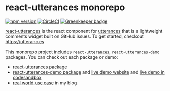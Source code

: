 # react-utterances monorepo

[![npm version](https://badge.fury.io/js/react-utterances.svg)](https://badge.fury.io/js/react-utterances)
[![CircleCI](https://circleci.com/gh/b6pzeusbc54tvhw5jgpyw8pwz2x6gs/react-utterances.svg?style=svg)](https://circleci.com/gh/b6pzeusbc54tvhw5jgpyw8pwz2x6gs/react-utterances) [![Greenkeeper badge](https://badges.greenkeeper.io/b6pzeusbc54tvhw5jgpyw8pwz2x6gs/react-utterances.svg)](https://greenkeeper.io/)

[react-utterances][npm_reactutterances] is the react component for
[utterances][utterances] that is a lightweight comments widget built on GitHub
issues. To get started, checkout https://utteranc.es

This monorepo project includes `react-utterances`, `react-utterances-demo`
packages. You can check out each package or demo:
- [react-utterances package][component]
- [react-utterances-demo package][livedemocode] and 
  [live demo website][livedemo_website] and 
  [live demo in codesandbox][livedemo_codesandbox]
- [real world use case][alucio] in my blog

[npm_reactutterances]: https://www.npmjs.com/package/react-utterances
[component]: https://github.com/b6pzeusbc54tvhw5jgpyw8pwz2x6gs/react-utterances/tree/master/packages/component
[livedemocode]: https://github.com/b6pzeusbc54tvhw5jgpyw8pwz2x6gs/react-utterances/tree/master/packages/demo
[livedemo_website]: https://kwk5x0nyr7.codesandbox.io/my-first-post
[livedemo_codesandbox]: https://codesandbox.io/s/kwk5x0nyr7
[alucio]: https://aluc.io/
[utterances]: https://utteranc.es/

